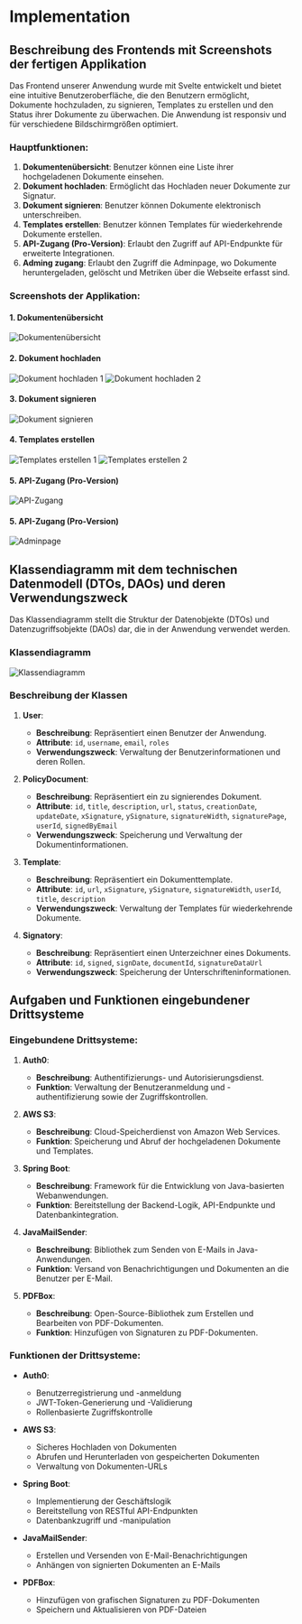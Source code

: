 # Implementation

## Beschreibung des Frontends mit Screenshots der fertigen Applikation

Das Frontend unserer Anwendung wurde mit Svelte entwickelt und bietet eine intuitive Benutzeroberfläche, die den Benutzern ermöglicht, Dokumente hochzuladen, zu signieren, Templates zu erstellen und den Status ihrer Dokumente zu überwachen. Die Anwendung ist responsiv und für verschiedene Bildschirmgrößen optimiert. 

### Hauptfunktionen:
1. **Dokumentenübersicht**: Benutzer können eine Liste ihrer hochgeladenen Dokumente einsehen.
2. **Dokument hochladen**: Ermöglicht das Hochladen neuer Dokumente zur Signatur.
3. **Dokument signieren**: Benutzer können Dokumente elektronisch unterschreiben.
4. **Templates erstellen**: Benutzer können Templates für wiederkehrende Dokumente erstellen.
5. **API-Zugang (Pro-Version)**: Erlaubt den Zugriff auf API-Endpunkte für erweiterte Integrationen.
5. **Adming zugang**: Erlaubt den Zugriff die Adminpage, wo Dokumente heruntergeladen, gelöscht und Metriken über die Webseite erfasst sind.

### Screenshots der Applikation:

#### 1. Dokumentenübersicht
![Dokumentenübersicht](screenshots/dokumentenübersicht.PNG)

#### 2. Dokument hochladen
![Dokument hochladen 1](screenshots/dokument-hochladen1.PNG)
![Dokument hochladen 2](screenshots/dokument-hochladen2.PNG)


#### 3. Dokument signieren
![Dokument signieren](screenshots/dokument-signieren.PNG)

#### 4. Templates erstellen
![Templates erstellen 1](screenshots/templates-erstellen1.PNG)
![Templates erstellen 2](screenshots/templates-erstellen2.PNG)
#### 5. API-Zugang (Pro-Version)
![API-Zugang](screenshots/api-zugang.PNG)

#### 5. API-Zugang (Pro-Version)
![Adminpage](screenshots/admin.PNG)

## Klassendiagramm mit dem technischen Datenmodell (DTOs, DAOs) und deren Verwendungszweck

Das Klassendiagramm stellt die Struktur der Datenobjekte (DTOs) und Datenzugriffsobjekte (DAOs) dar, die in der Anwendung verwendet werden.

### Klassendiagramm
![Klassendiagramm](klassendiagramm.png)

### Beschreibung der Klassen

1. **User**:
   - **Beschreibung**: Repräsentiert einen Benutzer der Anwendung.
   - **Attribute**: `id`, `username`, `email`, `roles`
   - **Verwendungszweck**: Verwaltung der Benutzerinformationen und deren Rollen.

2. **PolicyDocument**:
   - **Beschreibung**: Repräsentiert ein zu signierendes Dokument.
   - **Attribute**: `id`, `title`, `description`, `url`, `status`, `creationDate`, `updateDate`, `xSignature`, `ySignature`, `signatureWidth`, `signaturePage`, `userId`, `signedByEmail`
   - **Verwendungszweck**: Speicherung und Verwaltung der Dokumentinformationen.

3. **Template**:
   - **Beschreibung**: Repräsentiert ein Dokumenttemplate.
   - **Attribute**: `id`, `url`, `xSignature`, `ySignature`, `signatureWidth`, `userId`, `title`, `description`
   - **Verwendungszweck**: Verwaltung der Templates für wiederkehrende Dokumente.

4. **Signatory**:
   - **Beschreibung**: Repräsentiert einen Unterzeichner eines Dokuments.
   - **Attribute**: `id`, `signed`, `signDate`, `documentId`, `signatureDataUrl`
   - **Verwendungszweck**: Speicherung der Unterschrifteninformationen.

## Aufgaben und Funktionen eingebundener Drittsysteme

### Eingebundene Drittsysteme:

1. **Auth0**:
   - **Beschreibung**: Authentifizierungs- und Autorisierungsdienst.
   - **Funktion**: Verwaltung der Benutzeranmeldung und -authentifizierung sowie der Zugriffskontrollen.

2. **AWS S3**:
   - **Beschreibung**: Cloud-Speicherdienst von Amazon Web Services.
   - **Funktion**: Speicherung und Abruf der hochgeladenen Dokumente und Templates.

3. **Spring Boot**:
   - **Beschreibung**: Framework für die Entwicklung von Java-basierten Webanwendungen.
   - **Funktion**: Bereitstellung der Backend-Logik, API-Endpunkte und Datenbankintegration.

4. **JavaMailSender**:
   - **Beschreibung**: Bibliothek zum Senden von E-Mails in Java-Anwendungen.
   - **Funktion**: Versand von Benachrichtigungen und Dokumenten an die Benutzer per E-Mail.

5. **PDFBox**:
   - **Beschreibung**: Open-Source-Bibliothek zum Erstellen und Bearbeiten von PDF-Dokumenten.
   - **Funktion**: Hinzufügen von Signaturen zu PDF-Dokumenten.

### Funktionen der Drittsysteme:

- **Auth0**: 
  - Benutzerregistrierung und -anmeldung
  - JWT-Token-Generierung und -Validierung
  - Rollenbasierte Zugriffskontrolle

- **AWS S3**: 
  - Sicheres Hochladen von Dokumenten
  - Abrufen und Herunterladen von gespeicherten Dokumenten
  - Verwaltung von Dokumenten-URLs

- **Spring Boot**: 
  - Implementierung der Geschäftslogik
  - Bereitstellung von RESTful API-Endpunkten
  - Datenbankzugriff und -manipulation

- **JavaMailSender**: 
  - Erstellen und Versenden von E-Mail-Benachrichtigungen
  - Anhängen von signierten Dokumenten an E-Mails

- **PDFBox**: 
  - Hinzufügen von grafischen Signaturen zu PDF-Dokumenten
  - Speichern und Aktualisieren von PDF-Dateien
